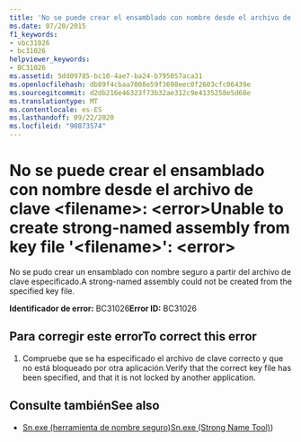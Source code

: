 ```yaml
---
title: 'No se puede crear el ensamblado con nombre desde el archivo de clave <filename>: <error>'
ms.date: 07/20/2015
f1_keywords:
- vbc31026
- bc31026
helpviewer_keywords:
- BC31026
ms.assetid: 5dd09785-bc10-4ae7-ba24-b795057aca31
ms.openlocfilehash: db89f4cbaa7008e59f3698eec0f2603cfc06439e
ms.sourcegitcommit: d2db216e46323f73b32ae312c9e4135258e5d68e
ms.translationtype: MT
ms.contentlocale: es-ES
ms.lasthandoff: 09/22/2020
ms.locfileid: "90873574"
---
```

# <a name="unable-to-create-strong-named-assembly-from-key-file-filename-error"></a><span data-ttu-id="e4c82-102">No se puede crear el ensamblado con nombre desde el archivo de clave \<filename>: \<error></span><span class="sxs-lookup"><span data-stu-id="e4c82-102">Unable to create strong-named assembly from key file '\<filename>': \<error></span></span>

<span data-ttu-id="e4c82-103">No se pudo crear un ensamblado con nombre seguro a partir del archivo de clave especificado.</span><span class="sxs-lookup"><span data-stu-id="e4c82-103">A strong-named assembly could not be created from the specified key file.</span></span>  
  
 <span data-ttu-id="e4c82-104">**Identificador de error:** BC31026</span><span class="sxs-lookup"><span data-stu-id="e4c82-104">**Error ID:** BC31026</span></span>  
  
## <a name="to-correct-this-error"></a><span data-ttu-id="e4c82-105">Para corregir este error</span><span class="sxs-lookup"><span data-stu-id="e4c82-105">To correct this error</span></span>  
  
1. <span data-ttu-id="e4c82-106">Compruebe que se ha especificado el archivo de clave correcto y que no está bloqueado por otra aplicación.</span><span class="sxs-lookup"><span data-stu-id="e4c82-106">Verify that the correct key file has been specified, and that it is not locked by another application.</span></span>  
  
## <a name="see-also"></a><span data-ttu-id="e4c82-107">Consulte también</span><span class="sxs-lookup"><span data-stu-id="e4c82-107">See also</span></span>

- <span data-ttu-id="e4c82-108">[Sn.exe (herramienta de nombre seguro)](../../../framework/tools/sn-exe-strong-name-tool.md)</span><span class="sxs-lookup"><span data-stu-id="e4c82-108">[Sn.exe (Strong Name Tool)](../../../framework/tools/sn-exe-strong-name-tool.md))</span></span>
